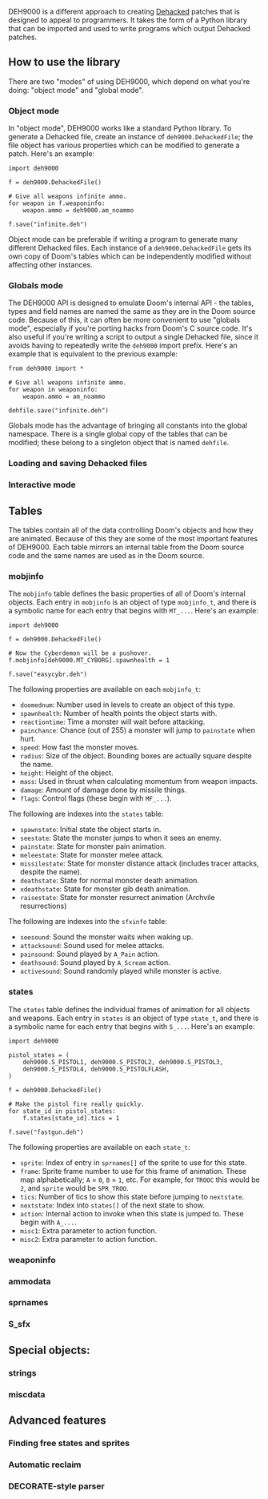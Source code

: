 
DEH9000 is a different approach to creating
[Dehacked](https://doomwiki.org/wiki/DeHackEd) patches that is designed to
appeal to programmers. It takes the form of a Python library that can be
imported and used to write programs which output Dehacked patches.

## How to use the library

There are two "modes" of using DEH9000, which depend on what you're doing:
"object mode" and "global mode".

### Object mode

In "object mode", DEH9000 works like a standard Python library. To generate a
Dehacked file, create an instance of `deh9000.DehackedFile`; the file object
has various properties which can be modified to generate a patch. Here's an
example:
```
import deh9000

f = deh9000.DehackedFile()

# Give all weapons infinite ammo.
for weapon in f.weaponinfo:
	weapon.ammo = deh9000.am_noammo

f.save("infinite.deh")
```
Object mode can be preferable if writing a program to generate many different
Dehacked files. Each instance of a `deh9000.DehackedFile` gets its own copy of
Doom's tables which can be independently modified without affecting other
instances.

### Globals mode

The DEH9000 API is designed to emulate Doom's internal API - the tables, types
and field names are named the same as they are in the Doom source code.
Because of this, it can often be more convenient to use "globals mode",
especially if you're porting hacks from Doom's C source code. It's also useful
if you're writing a script to output a single Dehacked file, since it avoids
having to repeatedly write the `deh9000` import prefix.
Here's an example that is equivalent to the previous example:
```
from deh9000 import *

# Give all weapons infinite ammo.
for weapon in weaponinfo:
	weapon.ammo = am_noammo

dehfile.save("infinite.deh")
```
Globals mode has the advantage of bringing all constants into the global
namespace. There is a single global copy of the tables that can be modified;
these belong to a singleton object that is named `dehfile`.

### Loading and saving Dehacked files
### Interactive mode

## Tables

The tables contain all of the data controlling Doom's objects and how they are
animated. Because of this they are some of the most important features of
DEH9000. Each table mirrors an internal table from the Doom source code and
the same names are used as in the Doom source.

### mobjinfo

The `mobjinfo` table defines the basic properties of all of Doom's internal
objects. Each entry in `mobjinfo` is an object of type `mobjinfo_t`, and there
is a symbolic name for each entry that begins with `MT_...`. Here's an
example:

```
import deh9000

f = deh9000.DehackedFile()

# Now the Cyberdemon will be a pushover.
f.mobjinfo[deh9000.MT_CYBORG].spawnhealth = 1

f.save("easycybr.deh")
```

The following properties are available on each `mobjinfo_t`:

* `doomednum`: Number used in levels to create an object of this type.
* `spawnhealth`: Number of health points the object starts with.
* `reactiontime`: Time a monster will wait before attacking.
* `painchance`: Chance (out of 255) a monster will jump to `painstate` when
  hurt.
* `speed`: How fast the monster moves.
* `radius`: Size of the object. Bounding boxes are actually square despite the
  name.
* `height`: Height of the object.
* `mass`: Used in thrust when calculating momentum from weapon impacts.
* `damage`: Amount of damage done by missile things.
* `flags`: Control flags (these begin with `MF_...`).

The following are indexes into the `states` table:

* `spawnstate`: Initial state the object starts in.
* `seestate`: State the monster jumps to when it sees an enemy.
* `painstate`: State for monster pain animation.
* `meleestate`: State for monster melee attack.
* `missilestate`: State for monster distance attack (includes tracer attacks,
  despite the name).
* `deathstate`: State for normal monster death animation.
* `xdeathstate`: State for monster gib death animation.
* `raisestate`: State for monster resurrect animation (Archvile resurrections)

The following are indexes into the `sfxinfo` table:

* `seesound`: Sound the monster waits when waking up.
* `attacksound`: Sound used for melee attacks.
* `painsound`: Sound played by `A_Pain` action.
* `deathsound`: Sound played by `A_Scream` action.
* `activesound`: Sound randomly played while monster is active.

### states

The `states` table defines the individual frames of animation for all objects
and weapons. Each entry in `states` is an object of type `state_t`, and there
is a symbolic name for each entry that begins with `S_...`. Here's an
example:
```
import deh9000

pistol_states = (
	deh9000.S_PISTOL1, deh9000.S_PISTOL2, deh9000.S_PISTOL3,
	deh9000.S_PISTOL4, deh9000.S_PISTOLFLASH,
)

f = deh9000.DehackedFile()

# Make the pistol fire really quickly.
for state_id in pistol_states:
	f.states[state_id].tics = 1

f.save("fastgun.deh")
```

The following properties are available on each `state_t`:

* `sprite`: Index of entry in `sprnames[]` of the sprite to use for this state.
* `frame`: Sprite frame number to use for this frame of animation. These map
  alphabetically; `A` = `0`, `B` = `1`, etc. For example, for `TROOC` this
  would be `2`, and `sprite` would be `SPR_TROO`.
* `tics`: Number of tics to show this state before jumping to `nextstate`.
* `nextstate`: Index into `states[]` of the next state to show.
* `action`: Internal action to invoke when this state is jumped to. These
  begin with `A_...`.
* `misc1`: Extra parameter to action function.
* `misc2`: Extra parameter to action function.

### weaponinfo
### ammodata
### sprnames
### S\_sfx

## Special objects:

### strings
### miscdata

## Advanced features

### Finding free states and sprites
### Automatic reclaim
### DECORATE-style parser

